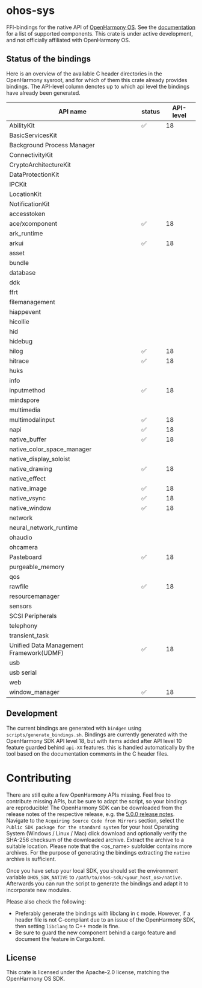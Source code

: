 # ohos-sys

FFI-bindings for the native API of [OpenHarmony OS]. See the [documentation] for a list of supported components.
This crate is under active development, and not officially affiliated with OpenHarmony OS.

## Status of the bindings

Here is an overview of the available C header directories in the OpenHarmony sysroot, and for which of them
this crate already provides bindings. The API-level column denotes up to which api level the bindings have
already been generated.

| API name                                | status | API-level |
|-----------------------------------------|--------|-----------|
| AbilityKit                              | ✅      | 18        |
| BasicServicesKit                        |        |           |
| Background Process Manager              |        |           |
| ConnectivityKit                         |        |           |
| CryptoArchitectureKit                   |        |           |
| DataProtectionKit                       |        |           |
| IPCKit                                  |        |           |
| LocationKit                             |        |           |
| NotificationKit                         |        |           |
| accesstoken                             |        |           |
| ace/xcomponent                          | ✅      | 18        |
| ark_runtime                             |        |           |
| arkui                                   | ✅      | 18        |
| asset                                   |        |           |
| bundle                                  |        |           |
| database                                |        |           |
| ddk                                     |        |           |
| ffrt                                    |        |           |
| filemanagement                          |        |           |
| hiappevent                              |        |           |
| hicollie                                |        |           |
| hid                                     |        |           |
| hidebug                                 |        |           |
| hilog                                   | ✅      | 18        |
| hitrace                                 | ✅      | 18        |
| huks                                    |        |           |
| info                                    |        |           |
| inputmethod                             | ✅      | 18        |
| mindspore                               |        |           |
| multimedia                              |        |           |
| multimodalinput                         | ✅      | 18        |
| napi                                    | ✅      | 18        |
| native_buffer                           | ✅      | 18        |
| native_color_space_manager              |        |           |
| native_display_soloist                  |        |           |
| native_drawing                          | ✅      | 18        |
| native_effect                           |        |           |
| native_image                            | ✅      | 18        |
| native_vsync                            | ✅      | 18        |
| native_window                           | ✅      | 18        |
| network                                 |        |           |
| neural_network_runtime                  |        |           |
| ohaudio                                 |        |           |
| ohcamera                                |        |           |
| Pasteboard                              | ✅      | 18        |
| purgeable_memory                        |        |           |
| qos                                     |        |           |
| rawfile                                 | ✅      | 18        |
| resourcemanager                         |        |           |
| sensors                                 |        |           |
| SCSI Peripherals                        |        |           |
| telephony                               |        |           |
| transient_task                          |        |           |
| Unified Data Management Framework(UDMF) | ✅      | 18        |
| usb                                     |        |           |
| usb serial                              |        |           |
| web                                     |        |           |
| window_manager                          | ✅      | 18        |

## Development

The current bindings are generated with `bindgen` using `scripts/generate_bindings.sh`.
Bindings are currently generated with the OpenHarmony SDK API level 18, but with items
added after API level 10 feature guarded behind `api-XX` features. this is handled
automatically by the tool based on the documentation comments in the C header files.

# Contributing

There are still quite a few OpenHarmony APIs missing. Feel free to contribute missing APIs, but be sure to adapt
the script, so your bindings are reproducible!
The OpenHarmony SDK can be downloaded from the release notes of the respective release, e.g. the
[5.0.0 release notes](https://docs.openharmony.cn/pages/v5.0/en/release-notes/OpenHarmony-v5.0.0-release.md).
Navigate to the `Acquiring Source Code from Mirrors` section, select the `Public SDK package for the standard system`
for your host Operating System (Windows / Linux / Mac) click download and optionally verify the SHA-256 checksum
of the downloaded archive.
Extract the archive to a suitable location. Please note that the <os_name> subfolder contains more archives.
For the purpose of generating the bindings extracting the `native` archive is sufficient.

Once you have setup your local SDK, you should set the environment variable `OHOS_SDK_NATIVE` to
`/path/to/ohos-sdk/<your_host_os>/native`. Afterwards you can run the script to generate the bindings
and adapt it to incorporate new modules.

Please also check the following:

- Preferably generate the bindings with libclang in `C` mode. However, if a header file is not C-compliant
  due to an issue of the OpenHarmony SDK, then setting `libclang` to C++ mode is fine.
- Be sure to guard the new component behind a cargo feature and document the feature in Cargo.toml.


## License

This crate is licensed under the Apache-2.0 license, matching the OpenHarmony OS SDK.

[OpenHarmony OS]: https://docs.openharmony.cn/pages/v5.0/en/OpenHarmony-Overview.md
[documentation]: https://docs.rs/ohos-sys/latest/ohos_sys/
